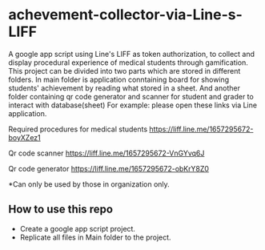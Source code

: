 # achevement-collector-via-Line-s-LIFF
A google app script using Line's LIFF as token authorization, to collect and display procedural experience of medical students through gamification.
This project can be divided into two parts which are stored in different folders.
In main folder is application conntaining board for showing students' achievement by reading what stored in a sheet. And another folder containing qr code generator and scanner for student and grader to interact with database(sheet)
For example: please open these links via Line application.

Required procedures for medical students
https://liff.line.me/1657295672-boyXZez1

Qr code scanner
https://liff.line.me/1657295672-VnGYvq6J

Qr code generator
https://liff.line.me/1657295672-obKrY8Z0

*Can only be used by those in organization only.
## How to use this repo

- Create a google app script project.
- Replicate all files in Main folder to the project.
